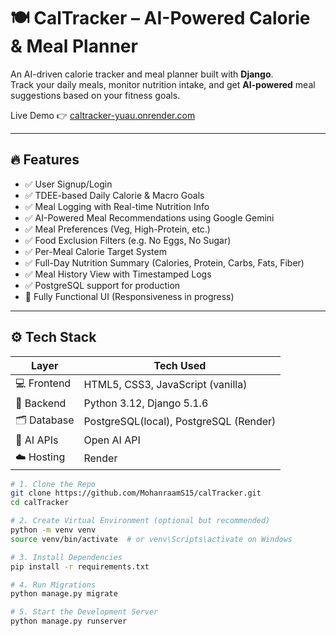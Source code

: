 # 🍽️ CalTracker – AI-Powered Calorie & Meal Planner

An AI-driven calorie tracker and meal planner built with **Django**.  
Track your daily meals, monitor nutrition intake, and get **AI-powered** meal suggestions based on your fitness goals.

Live Demo 👉 [caltracker-yuau.onrender.com](https://caltracker-yuau.onrender.com/)

---

## 🔥 Features

- ✅ User Signup/Login
- ✅ TDEE-based Daily Calorie & Macro Goals
- ✅ Meal Logging with Real-time Nutrition Info
- ✅ AI-Powered Meal Recommendations using Google Gemini
- ✅ Meal Preferences (Veg, High-Protein, etc.)
- ✅ Food Exclusion Filters (e.g. No Eggs, No Sugar)
- ✅ Per-Meal Calorie Target System
- ✅ Full-Day Nutrition Summary (Calories, Protein, Carbs, Fats, Fiber)
- ✅ Meal History View with Timestamped Logs
- ✅ PostgreSQL support for production
- 🔄 Fully Functional UI (Responsiveness in progress)

---

## ⚙️ Tech Stack

| Layer       | Tech Used                             |
|------------|-------------------------------------   |
| 💻 Frontend | HTML5, CSS3, JavaScript (vanilla)     |
| 🧠 Backend  | Python 3.12, Django 5.1.6             |
| 🗂️ Database | PostgreSQL(local), PostgreSQL (Render)|
| 🤖 AI APIs  | Open AI API                           |
| ☁️ Hosting  | Render                                |

```bash
# 1. Clone the Repo
git clone https://github.com/MohanraamS15/calTracker.git
cd calTracker

# 2. Create Virtual Environment (optional but recommended)
python -m venv venv
source venv/bin/activate  # or venv\Scripts\activate on Windows

# 3. Install Dependencies
pip install -r requirements.txt

# 4. Run Migrations
python manage.py migrate

# 5. Start the Development Server
python manage.py runserver
